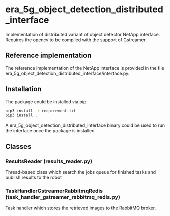 # era_5g_object_detection_distributed_interface

Implementation of distributed variant of object detector NetApp interface. Requires the opencv to be compiled with the support of Gstreamer.

## Reference implementation

The reference implementation of the NetApp interface is provided in the file era_5g_object_detection_distributed_interface/interface.py.

## Installation

The package could be installed via pip:

```bash
pip3 install -r requirement.txt
pip3 install .
```

A era_5g_object_detection_distributed_interface binary could be used to run the interface once the package is installed. 

## Classes

### ResultsReader (results_reader.py)

Thread-based class which search the jobs queue for finished tasks and
    publish results to the robot 

### TaskHandlerGstreamerRabbitmqRedis (task_handler_gstreamer_rabbitmq_redis.py)

Task handler which stores the retrieved images to the RabbitMQ broker.
